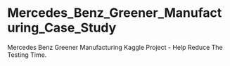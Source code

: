 # Mercedes_Benz_Greener_Manufacturing_Case_Study
Mercedes Benz Greener Manufacturing Kaggle Project -  Help Reduce The Testing Time. 

